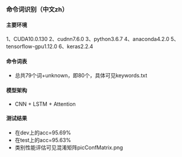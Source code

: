 ### 命令词识别（中文zh）
#### 主要环境
1、CUDA10.0.130
2、cudnn7.6.0
3、python3.6.7
4、anaconda4.2.0
5、tensorflow-gpu1.12.0
6、keras2.2.4

#### 命令词表
- 总共79个词+unknown，即80个，具体可见keywords.txt
 
#### 模型架构
- CNN + LSTM + Attention

#### 测试结果
- 在dev上的acc=95.69%
- 在test上的acc=95.63%
- 类别性能评估可见混淆矩阵picConfMatrix.png

